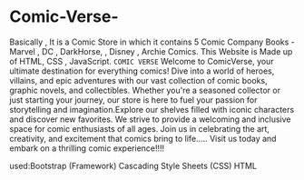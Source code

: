 # Comic-Verse-
Basically , It is a Comic Store in which it contains 5 Comic Company Books - Marvel , DC , DarkHorse, , Disney , Archie Comics.  This Website is Made up of HTML, CSS , JavaScript.
                                    `COMIC VERSE`
Welcome to ComicVerse, your ultimate destination for everything comics! Dive into a world of heroes, villains, and epic adventures with our vast collection of comic books, graphic novels, and collectibles. Whether you're a seasoned collector or just starting your journey, our store is here to fuel your passion for storytelling and imagination.Explore our shelves filled with iconic characters and discover new favorites. We strive to provide a welcoming and inclusive space for comic enthusiasts of all ages. Join us in celebrating the art, creativity, and excitement that comics bring to life.....
Visit us today and embark on a thrilling comic experience!!!!

used:Bootstrap (Framework)
     Cascading Style Sheets (CSS)
    HTML
